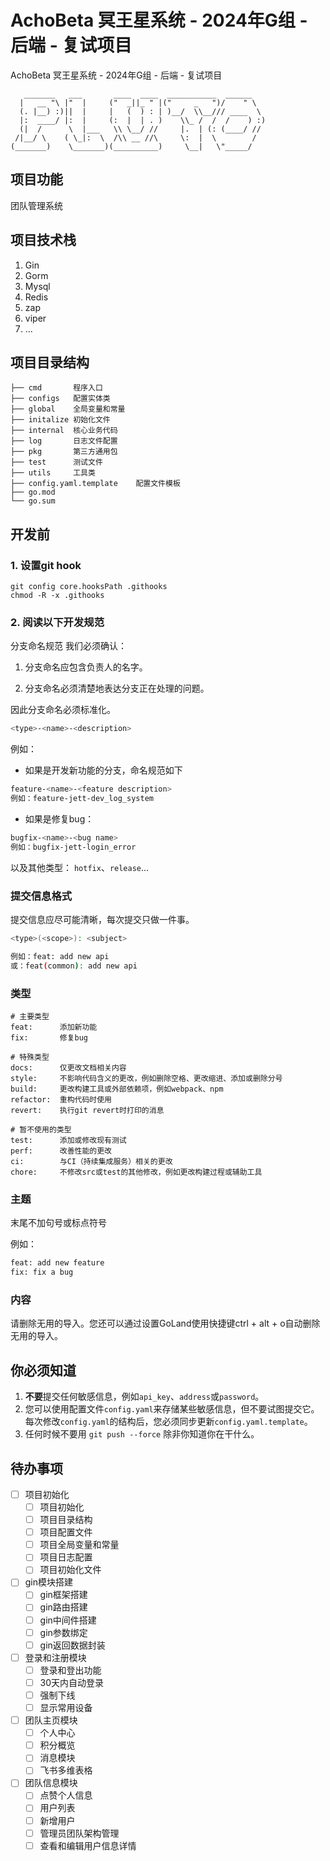 # AchoBeta 冥王星系统 - 2024年G组 - 后端 - 复试项目
AchoBeta 冥王星系统 - 2024年G组 - 后端 - 复试项目

```
   _______   ___       ____  ____  ___________  ______    
  |   __ "\ |"  |     ("  _||_ " |("     _   ")/    " \   
  (. |__) :)||  |     |   (  ) : | )__/  \\__/// ____  \  
  |:  ____/ |:  |     (:  |  | . )    \\_ /  /  /    ) :) 
  (|  /      \  |___   \\ \__/ //     |.  | (: (____/ //  
 /|__/ \    ( \_|:  \  /\\ __ //\     \:  |  \        /   
(_______)    \_______)(__________)     \__|   \"_____/    
```



## 项目功能
团队管理系统

## 项目技术栈
1. Gin
2. Gorm
3. Mysql
4. Redis
5. zap
6. viper
7. ...
## 项目目录结构
```
├── cmd       程序入口
├── configs   配置实体类
├── global    全局变量和常量
├── initalize 初始化文件
├── internal  核心业务代码
├── log       日志文件配置
├── pkg       第三方通用包
├── test      测试文件
├── utils     工具类
├── config.yaml.template    配置文件模板
├── go.mod
└── go.sum
```
## 开发前

### 1. **设置git hook**
```shell
git config core.hooksPath .githooks 
chmod -R -x .githooks 
```

### 2. **阅读以下开发规范**

分支命名规范
我们必须确认：

1. 分支命名应包含负责人的名字。

2. 分支命名必须清楚地表达分支正在处理的问题。

因此分支命名必须标准化。
```bash
<type>-<name>-<description>
```
例如：
- 如果是开发新功能的分支，命名规范如下
```bash
feature-<name>-<feature description>
例如：feature-jett-dev_log_system
```

- 如果是修复bug：
```bash
bugfix-<name>-<bug name>
例如：bugfix-jett-login_error
```
以及其他类型：
`hotfix`、`release`...


### 提交信息格式
提交信息应尽可能清晰，每次提交只做一件事。

```bash
<type>(<scope>): <subject>

例如：feat: add new api
或：feat(common): add new api
```

### 类型

```text
# 主要类型
feat:      添加新功能
fix:       修复bug

# 特殊类型
docs:      仅更改文档相关内容
style:     不影响代码含义的更改，例如删除空格、更改缩进、添加或删除分号
build:     更改构建工具或外部依赖项，例如webpack、npm
refactor:  重构代码时使用
revert:    执行git revert时打印的消息

# 暂不使用的类型
test:      添加或修改现有测试
perf:      改善性能的更改
ci:        与CI（持续集成服务）相关的更改
chore:     不修改src或test的其他修改，例如更改构建过程或辅助工具
```

### 主题

末尾不加句号或标点符号

例如：
```bash
feat: add new feature
fix: fix a bug
```

### 内容
请删除无用的导入。您还可以通过设置GoLand使用快捷键ctrl + alt + o自动删除无用的导入。

## **你必须知道**
1. **不要**提交任何敏感信息，例如`api_key`、`address`或`password`。
2. 您可以使用配置文件`config.yaml`来存储某些敏感信息，但不要试图提交它。每次修改`config.yaml`的结构后，您必须同步更新`config.yaml.template`。
3. 任何时候不要用 `git push --force` 除非你知道你在干什么。

## 待办事项
- [ ] 项目初始化
    - [ ] 项目初始化
    - [ ] 项目目录结构
    - [ ] 项目配置文件
    - [ ] 项目全局变量和常量
    - [ ] 项目日志配置
    - [ ] 项目初始化文件
- [ ] gin模块搭建
    - [ ] gin框架搭建
    - [ ] gin路由搭建
    - [ ] gin中间件搭建
    - [ ] gin参数绑定
    - [ ] gin返回数据封装
- [ ] 登录和注册模块
    - [ ] 登录和登出功能
    - [ ] 30天内自动登录
    - [ ] 强制下线
    - [ ] 显示常用设备
- [ ] 团队主页模块
    - [ ] 个人中心
    - [ ] 积分概览
    - [ ] 消息模块
    - [ ] 飞书多维表格
- [ ] 团队信息模块
    - [ ] 点赞个人信息
    - [ ] 用户列表
    - [ ] 新增用户
    - [ ] 管理员团队架构管理
    - [ ] 查看和编辑用户信息详情